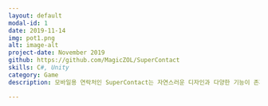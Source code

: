 ```yaml
---
layout: default
modal-id: 1
date: 2019-11-14
img: pot1.png
alt: image-alt
project-date: November 2019
github: https://github.com/MagicZOL/SuperContact 
skills: C#, Unity                                
category: Game
description: 모바일용 연락처인 SuperContact는 자연스러운 디자인과 다양한 기능이 존재합니다. 평범한 연락처는 이제 그만! SuoerContact를 이용해보세요!

---
```

